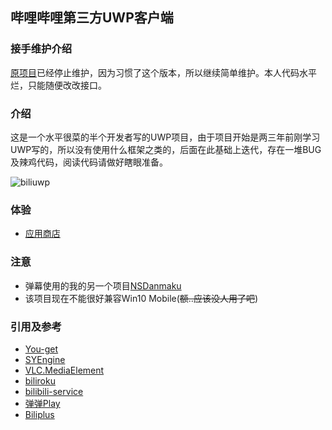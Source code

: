 ## 哔哩哔哩第三方UWP客户端
### 接手维护介绍
[原项目](https://github.com/xiaoyaocz/biliuwp)已经停止维护，因为习惯了这个版本，所以继续简单维护。本人代码水平烂，只能随便改改接口。
### 介绍
这是一个水平很菜的半个开发者写的UWP项目，由于项目开始是两三年前刚学习UWP写的，所以没有使用什么框架之类的，后面在此基础上迭代，存在一堆BUG及辣鸡代码，阅读代码请做好瞎眼准备。

![biliuwp](https://i.loli.net/2018/12/20/5c1bb55577b8e.png)

### 体验
* [应用商店](https://www.microsoft.com/zh-cn/store/p/%E5%93%94%E5%93%A9%E5%93%94%E5%93%A9uwp/9n7c87236453)

### 注意
* 弹幕使用的我的另一个项目[NSDanmaku](https://github.com/xiaoyaocz/NSDanmaku)
* 该项目现在不能很好兼容Win10 Mobile(~~额..应该没人用了吧~~)

### 引用及参考
* [You-get](https://github.com/soimort/you-get)
* [SYEngine](https://github.com/amamiya/SYEngine)
* [VLC.MediaElement](https://github.com/kakone/VLC.MediaElement)
* [biliroku](https://github.com/zyzsdy/biliroku)
* [bilibili-service](https://github.com/WhiteBlue/bilibili-service)
* [弹弹Play](https://api.acplay.net/swagger/ui/index)
* [Biliplus](https://www.biliplus.com)